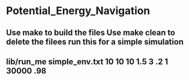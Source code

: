 # Potential_Energy_Navigation
Use make to build the files
Use make clean to delete the filees
run this for a simple simulation
----
lib/run_me simple_env.txt 10 10 10 1.5 3 .2 1 30000 .98
----